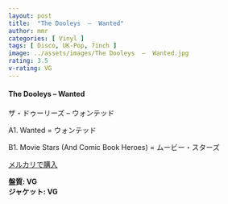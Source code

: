 ```yaml
---
layout: post
title:  "The Dooleys  –  Wanted"
author: mmr
categories: [ Vinyl ]
tags: [ Disco, UK-Pop, 7inch ]
image: ../assets/images/The Dooleys  –  Wanted.jpg
rating: 3.5
v-rating: VG
---
```


#### The Dooleys  –  Wanted

ザ・ドゥーリーズ – ウォンテッド

A1. Wanted = ウォンテッド

B1. Movie Stars (And Comic Book Heroes) = ムービー・スターズ


[メルカリで購入](https://jp.mercari.com/item/m48275786483)

<div class="mt-4 mb-4 d-flex align-items-center">
<strong class="mr-1">盤質: VG</strong>
</div>
<div class="mt-4 mb-4 d-flex align-items-center">
<strong class="mr-1">ジャケット: VG</strong>
</div>
